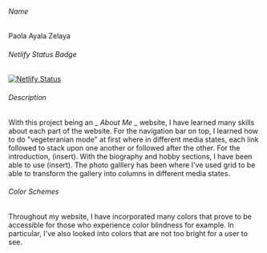 ###### Name
Paola Ayala Zelaya
###### Netlify Status Badge
[![Netlify Status](https://api.netlify.com/api/v1/badges/b6fb59c7-9e37-46af-b97f-04ba1f5f5098/deploy-status)](https://app.netlify.com/sites/about-me-payalazelaya/deploys)
###### Description
With this project being an _ _About Me_ _ website, I have learned many skills about each part of the website. For the navigation bar on top, I learned how to do "vegeteranian mode" at first where in different media states, each link followed to stack upon one another or followed after the other. For the introduction, (insert). With the biography and hobby sections, I have been able to use (insert). The photo galllery has been where I've used grid to be able to transform the gallery into columns in different media states. 
###### Color Schemes
Throughout my website, I have incorporated many colors that prove to be accessible for those who experience color blindness for example. In particular, I've also looked into colors that are not too bright for a user to see. 